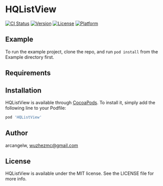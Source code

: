 # HQListView

[![CI Status](https://img.shields.io/travis/arcangelw/HQListView.svg?style=flat)](https://travis-ci.org/arcangelw/HQListView)
[![Version](https://img.shields.io/cocoapods/v/HQListView.svg?style=flat)](https://cocoapods.org/pods/HQListView)
[![License](https://img.shields.io/cocoapods/l/HQListView.svg?style=flat)](https://cocoapods.org/pods/HQListView)
[![Platform](https://img.shields.io/cocoapods/p/HQListView.svg?style=flat)](https://cocoapods.org/pods/HQListView)

## Example

To run the example project, clone the repo, and run `pod install` from the Example directory first.

## Requirements

## Installation

HQListView is available through [CocoaPods](https://cocoapods.org). To install
it, simply add the following line to your Podfile:

```ruby
pod 'HQListView'
```

## Author

arcangelw, wuzhezmc@gmail.com

## License

HQListView is available under the MIT license. See the LICENSE file for more info.
